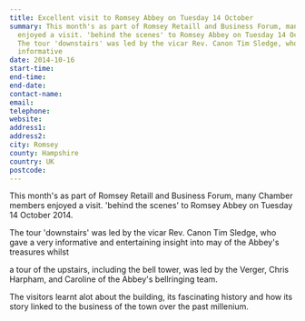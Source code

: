 ```yaml
---
title: Excellent visit to Romsey Abbey on Tuesday 14 October
summary: This month's as part of Romsey Retaill and Business Forum, many Chamber members
  enjoyed a visit. 'behind the scenes' to Romsey Abbey on Tuesday 14 October 2014.
  The tour 'downstairs' was led by the vicar Rev. Canon Tim Sledge, who gave a very
  informative
date: 2014-10-16
start-time: 
end-time: 
end-date: 
contact-name: 
email: 
telephone: 
website: 
address1: 
address2: 
city: Romsey
county: Hampshire
country: UK
postcode: 
---
```

This month's as part of Romsey Retaill and Business Forum, many Chamber members enjoyed a visit. 'behind the scenes' to Romsey Abbey on Tuesday 14 October 2014.

The tour 'downstairs' was led by the vicar Rev. Canon Tim Sledge, who gave a very informative and entertaining insight into may of the Abbey's treasures whilst

a tour of the upstairs, including the bell tower, was led by the Verger, Chris Harpham, and Caroline of the Abbey's bellringing team.

The visitors learnt alot about the building, its fascinating history and how its story linked to the business of the town over the past millenium.

